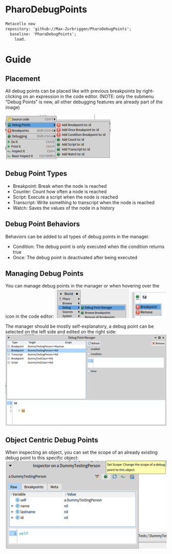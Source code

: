 # PharoDebugPoints

  ```Smalltalk
Metacello new
  repository: 'github://Max-Zurbriggen/PharoDebugPoints';
    baseline: 'PharoDebugPoints';
      load.
```

# Guide

## Placement

All debug points can be placed like with previous breakpoints by right-clicking on an expression in the code editor.
(NOTE: only the submenu “Debug Points” is new, all other debugging features are already part of the image)

![Menu](/pictures/debugPointMenu.png)

## Debug Point Types
- Breakpoint: 	Break when the node is reached
- Counter: 	Count how often a node is reached
- Script: 		Execute a script when the node is reached
- Transcript:	Write something to transcript when the node is reached
- Watch: 		Saves the values of the node in a history

## Debug Point Behaviors
Behaviors can be added to all types of debug points in the manager.
- Condition:	The debug point is only executed when the condition returns true
- Once:		The debug point is deactivated after being executed

## Managing Debug Points
You can manage debug points in the manager or when hovering over the icon in the code editor:
![Menu](/pictures/worldMenu.png)
![Menu](/pictures/iconHoverOptions.png)

The manager should be mostly self-explanatory, a debug point can be selected on the left side and edited on the right side:
![Menu](/pictures/debugPointManager.png)

## Object Centric Debug Points

When inspecting an object, you can set the scope of an already existing debug point to this specific object:
![Menu](/pictures/scopeButton.png)
